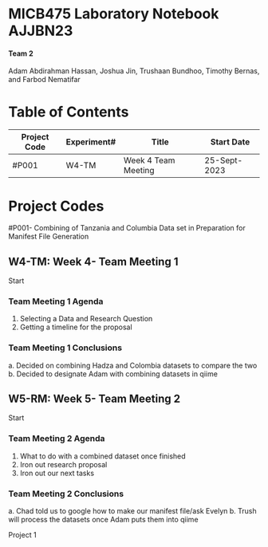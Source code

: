 # MICB475 Laboratory Notebook AJJBN23
#### **Team 2**

Adam Abdirahman Hassan, Joshua Jin, Trushaan Bundhoo, Timothy Bernas, and Farbod Nematifar





# Table of Contents
|Project Code|Experiment#|Title|Start Date|
|------------|-----------|-----|----------|
|#P001      |W4-TM|Week 4 Team Meeting|25-Sept-2023|

# Project Codes
#P001- Combining of Tanzania and Columbia Data set in Preparation for Manifest File Generation

## W4-TM: Week 4- Team Meeting 1
Start
### Team Meeting 1 Agenda
1. Selecting a Data and Research Question
2. Getting a timeline for the proposal

### Team Meeting 1 Conclusions
   a. Decided on combining Hadza and Colombia datasets to compare the two
   b. Decided to designate Adam with combining datasets in qiime

## W5-RM: Week 5- Team Meeting 2
Start
### Team Meeting 2 Agenda 
1. What to do with a combined dataset once finished
2. Iron out research proposal
3. Iron out our next tasks
   
### Team Meeting 2 Conclusions 
  a. Chad told us to google how to make our manifest file/ask Evelyn
  b. Trush will process the datasets once Adam puts them into qiime  

Project 1

